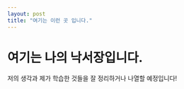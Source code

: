 ```yaml
---
layout: post
title: "여기는 이런 곳 입니다."
---
```


# 여기는 나의 낙서장입니다.

저의 생각과 제가 학습한 것들을 잘 정리하거나 나열할 예정입니다!
